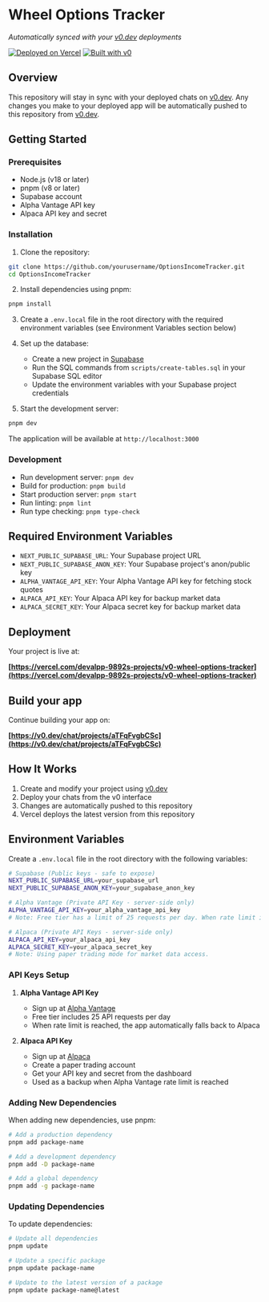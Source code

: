 # Wheel Options Tracker

_Automatically synced with your [v0.dev](https://v0.dev) deployments_

[![Deployed on Vercel](https://img.shields.io/badge/Deployed%20on-Vercel-black?style=for-the-badge&logo=vercel)](https://vercel.com/devalpp-9892s-projects/v0-wheel-options-tracker)
[![Built with v0](https://img.shields.io/badge/Built%20with-v0.dev-black?style=for-the-badge)](https://v0.dev/chat/projects/aTFqFvgbCSc)

## Overview

This repository will stay in sync with your deployed chats on [v0.dev](https://v0.dev).
Any changes you make to your deployed app will be automatically pushed to this repository from [v0.dev](https://v0.dev).

## Getting Started

### Prerequisites

- Node.js (v18 or later)
- pnpm (v8 or later)
- Supabase account
- Alpha Vantage API key
- Alpaca API key and secret

### Installation

1. Clone the repository:

```bash
git clone https://github.com/yourusername/OptionsIncomeTracker.git
cd OptionsIncomeTracker
```

2. Install dependencies using pnpm:

```bash
pnpm install
```

3. Create a `.env.local` file in the root directory with the required environment variables (see Environment Variables section below)

4. Set up the database:

   - Create a new project in [Supabase](https://supabase.com)
   - Run the SQL commands from `scripts/create-tables.sql` in your Supabase SQL editor
   - Update the environment variables with your Supabase project credentials

5. Start the development server:

```bash
pnpm dev
```

The application will be available at `http://localhost:3000`

### Development

- Run development server: `pnpm dev`
- Build for production: `pnpm build`
- Start production server: `pnpm start`
- Run linting: `pnpm lint`
- Run type checking: `pnpm type-check`

## Required Environment Variables

- `NEXT_PUBLIC_SUPABASE_URL`: Your Supabase project URL
- `NEXT_PUBLIC_SUPABASE_ANON_KEY`: Your Supabase project's anon/public key
- `ALPHA_VANTAGE_API_KEY`: Your Alpha Vantage API key for fetching stock quotes
- `ALPACA_API_KEY`: Your Alpaca API key for backup market data
- `ALPACA_SECRET_KEY`: Your Alpaca secret key for backup market data

## Deployment

Your project is live at:

**[https://vercel.com/devalpp-9892s-projects/v0-wheel-options-tracker](https://vercel.com/devalpp-9892s-projects/v0-wheel-options-tracker)**

## Build your app

Continue building your app on:

**[https://v0.dev/chat/projects/aTFqFvgbCSc](https://v0.dev/chat/projects/aTFqFvgbCSc)**

## How It Works

1. Create and modify your project using [v0.dev](https://v0.dev)
2. Deploy your chats from the v0 interface
3. Changes are automatically pushed to this repository
4. Vercel deploys the latest version from this repository

## Environment Variables

Create a `.env.local` file in the root directory with the following variables:

```bash
# Supabase (Public keys - safe to expose)
NEXT_PUBLIC_SUPABASE_URL=your_supabase_url
NEXT_PUBLIC_SUPABASE_ANON_KEY=your_supabase_anon_key

# Alpha Vantage (Private API Key - server-side only)
ALPHA_VANTAGE_API_KEY=your_alpha_vantage_api_key
# Note: Free tier has a limit of 25 requests per day. When rate limit is hit, the app will fall back to Alpaca.

# Alpaca (Private API Keys - server-side only)
ALPACA_API_KEY=your_alpaca_api_key
ALPACA_SECRET_KEY=your_alpaca_secret_key
# Note: Using paper trading mode for market data access.
```

### API Keys Setup

1. **Alpha Vantage API Key**

   - Sign up at [Alpha Vantage](https://www.alphavantage.co/support/#api-key)
   - Free tier includes 25 API requests per day
   - When rate limit is reached, the app automatically falls back to Alpaca

2. **Alpaca API Key**
   - Sign up at [Alpaca](https://app.alpaca.markets/signup)
   - Create a paper trading account
   - Get your API key and secret from the dashboard
   - Used as a backup when Alpha Vantage rate limit is reached

### Adding New Dependencies

When adding new dependencies, use pnpm:

```bash
# Add a production dependency
pnpm add package-name

# Add a development dependency
pnpm add -D package-name

# Add a global dependency
pnpm add -g package-name
```

### Updating Dependencies

To update dependencies:

```bash
# Update all dependencies
pnpm update

# Update a specific package
pnpm update package-name

# Update to the latest version of a package
pnpm update package-name@latest
```
